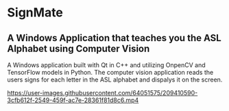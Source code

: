 # SignMate 
## A Windows Application that teaches you the ASL Alphabet using Computer Vision

A Windows application built with Qt in C++ and utilizing OnpenCV and TensorFlow models in Python. The computer vision application reads the users signs for each letter in the ASL alphabet and dispalys it on the screen.




https://user-images.githubusercontent.com/64051575/209410590-3cfb612f-2549-459f-ac7e-28361f81d8c6.mp4

